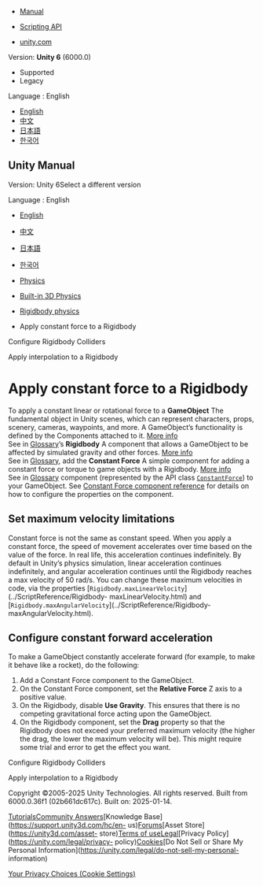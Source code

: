 [](https://docs.unity3d.com)

  * [Manual](../Manual/index.html)
  * [Scripting API](../ScriptReference/index.html)

  * [unity.com](https://unity.com/)

Version: **Unity 6** (6000.0)

  * Supported
  * Legacy

Language : English

  * [English](/Manual/rigidbody-constant-force.html)
  * [中文](/cn/current/Manual/rigidbody-constant-force.html)
  * [日本語](/ja/current/Manual/rigidbody-constant-force.html)
  * [한국어](/kr/current/Manual/rigidbody-constant-force.html)

[](https://docs.unity3d.com)

## Unity Manual

Version: Unity 6Select a different version

Language : English

  * [English](/Manual/rigidbody-constant-force.html)
  * [中文](/cn/current/Manual/rigidbody-constant-force.html)
  * [日本語](/ja/current/Manual/rigidbody-constant-force.html)
  * [한국어](/kr/current/Manual/rigidbody-constant-force.html)

  * [Physics](PhysicsSection.html)
  * [Built-in 3D Physics](PhysicsOverview.html)
  * [Rigidbody physics](rigidbody-physics-section.html)
  * Apply constant force to a Rigidbody

[](rigidbody-configure-colliders.html)

Configure Rigidbody Colliders

[](rigidbody-interpolation.html)

Apply interpolation to a Rigidbody

# Apply constant force to a Rigidbody

To apply a constant linear or rotational force to a **GameObject** The
fundamental object in Unity scenes, which can represent characters, props,
scenery, cameras, waypoints, and more. A GameObject’s functionality is defined
by the Components attached to it. [More info](class-GameObject.html)  
See in [Glossary](Glossary.html#GameObject)’s **Rigidbody** A component that
allows a GameObject to be affected by simulated gravity and other forces.
[More info](class-Rigidbody.html)  
See in [Glossary](Glossary.html#Rigidbody), add the **Constant Force** A
simple component for adding a constant force or torque to game objects with a
Rigidbody. [More info](class-ConstantForce.html)  
See in [Glossary](Glossary.html#ConstantForce) component (represented by the
API class [`ConstantForce`](../ScriptReference/ConstantForce.html)) to your
GameObject. See [Constant Force component reference](class-ConstantForce.html)
for details on how to configure the properties on the component.

## Set maximum velocity limitations

Constant force is not the same as constant speed. When you apply a constant
force, the speed of movement accelerates over time based on the value of the
force. In real life, this acceleration continues indefinitely. By default in
Unity’s physics simulation, linear acceleration continues indefinitely, and
angular acceleration continues until the Rigidbody reaches a max velocity of
50 rad/s. You can change these maximum velocities in code, via the properties
[`Rigidbody.maxLinearVelocity`](../ScriptReference/Rigidbody-
maxLinearVelocity.html) and
[`Rigidbody.maxAngularVelocity`](../ScriptReference/Rigidbody-
maxAngularVelocity.html).

## Configure constant forward acceleration

To make a GameObject constantly accelerate forward (for example, to make it
behave like a rocket), do the following:

  1. Add a Constant Force component to the GameObject.
  2. On the Constant Force component, set the **Relative Force** Z axis to a positive value.
  3. On the Rigidbody, disable **Use Gravity**. This ensures that there is no competing gravitational force acting upon the GameObject.
  4. On the Rigidbody component, set the **Drag** property so that the Rigidbody does not exceed your preferred maximum velocity (the higher the drag, the lower the maximum velocity will be). This might require some trial and error to get the effect you want.

[](rigidbody-configure-colliders.html)

Configure Rigidbody Colliders

[](rigidbody-interpolation.html)

Apply interpolation to a Rigidbody

Copyright ©2005-2025 Unity Technologies. All rights reserved. Built from
6000.0.36f1 (02b661dc617c). Built on: 2025-01-14.

[Tutorials](https://learn.unity.com/)[Community
Answers](https://answers.unity3d.com)[Knowledge
Base](https://support.unity3d.com/hc/en-
us)[Forums](https://forum.unity3d.com)[Asset Store](https://unity3d.com/asset-
store)[Terms of
use](https://docs.unity3d.com/Manual/TermsOfUse.html)[Legal](https://unity.com/legal)[Privacy
Policy](https://unity.com/legal/privacy-
policy)[Cookies](https://unity.com/legal/cookie-policy)[Do Not Sell or Share
My Personal Information](https://unity.com/legal/do-not-sell-my-personal-
information)

[Your Privacy Choices (Cookie Settings)](javascript:void\(0\);)


